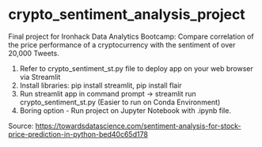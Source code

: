 # crypto_sentiment_analysis_project
Final project for Ironhack Data Analytics Bootcamp: Compare correlation of the price performance of a cryptocurrency with the sentiment of over 20,000 Tweets. 

1. Refer to crypto_sentiment_st.py file to deploy app on your web browser via Streamlit
2. Install libraries: pip install streamlit, pip install flair
3. Run streamlit app in command prompt -> streamlit run crypto_sentiment_st.py (Easier to run on Conda Environment) 
4. Boring option - Run project on Jupyter Notebook with .ipynb file.

Source: https://towardsdatascience.com/sentiment-analysis-for-stock-price-prediction-in-python-bed40c65d178
